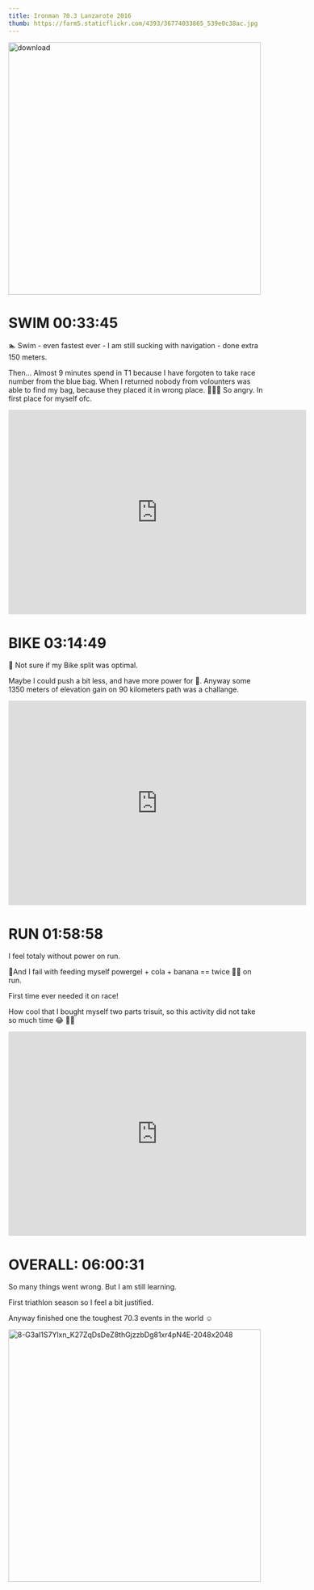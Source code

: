 ```yaml
---
title: Ironman 70.3 Lanzarote 2016
thumb: https://farm5.staticflickr.com/4393/36774033865_539e0c38ac.jpg
---
```



<a data-flickr-embed="true"  href="https://www.flickr.com/photos/49424339@N02/36726835766/in/dateposted-public/" title="download"><img src="https://farm5.staticflickr.com/4438/36726835766_0b3bcc5365.jpg" width="500" height="500" alt="download"></a><script async src="//embedr.flickr.com/assets/client-code.js" charset="utf-8"></script>


SWIM 00:33:45
=============

🏊 Swim - even fastest ever - I am still sucking with navigation - done extra 150 meters. 

Then... Almost 9 minutes spend in T1 because I have forgoten to take race number from the blue bag. When I returned nobody from volounters was able to find my bag, because they placed it in wrong place. 😤😤😤 So angry. In first place for myself ofc. 

<iframe height='405' width='590' frameborder='0' allowtransparency='true' scrolling='no' src='https://www.strava.com/activities/723231155/embed/b9b15f0ca743d85548b1e761e94745b10874fdd7'></iframe>


BIKE 03:14:49
=============

🚴 Not sure if my Bike split was optimal. 

Maybe I could push a bit less, and have more power for 🏃. Anyway some 1350 meters of elevation gain on 90 kilometers path was a challange.

<iframe height='405' width='590' frameborder='0' allowtransparency='true' scrolling='no' src='https://www.strava.com/activities/723231375/embed/465086efe123b2509c031be7653330372485e011'></iframe>


RUN 01:58:58
============

I feel totaly without power on run. 

🍴And I fail with feeding myself powergel + cola + banana == twice 💩💩 on run. 

First time ever needed it on race! 

How cool that I bought myself two parts trisuit, so this activity did not take so much time 😂 😬😬 

<iframe height='405' width='590' frameborder='0' allowtransparency='true' scrolling='no' src='https://www.strava.com/activities/723231243/embed/009cb93013156a60873e0cdcab13ba1ce2fef6ac'></iframe>


OVERALL: 06:00:31
=================

So many things went wrong. But I am still learning. 

First triathlon season so I feel a bit justified. 

Anyway finished one the toughest 70.3 events in the world ☺️

<a data-flickr-embed="true"  href="https://www.flickr.com/photos/49424339@N02/36774033865/in/dateposted-public/" title="8-G3aI1S7Ylxn_K27ZqDsDeZ8thGjzzbDg81xr4pN4E-2048x2048"><img src="https://farm5.staticflickr.com/4393/36774033865_539e0c38ac.jpg" width="500" height="500" alt="8-G3aI1S7Ylxn_K27ZqDsDeZ8thGjzzbDg81xr4pN4E-2048x2048"></a><script async src="//embedr.flickr.com/assets/client-code.js" charset="utf-8"></script>